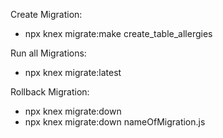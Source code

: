 Create Migration:
* npx knex migrate:make create_table_allergies

Run all Migrations:
* npx knex migrate:latest

Rollback Migration:
* npx knex migrate:down
* npx knex migrate:down nameOfMigration.js

